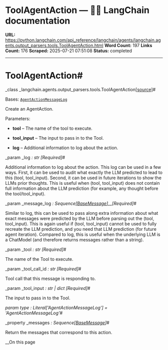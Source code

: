# ToolAgentAction — 🦜🔗 LangChain  documentation

**URL:** https://python.langchain.com/api_reference/langchain/agents/langchain.agents.output_parsers.tools.ToolAgentAction.html
**Word Count:** 197
**Links Count:** 176
**Scraped:** 2025-07-21 07:51:08
**Status:** completed

---

# ToolAgentAction\#

_class _langchain.agents.output\_parsers.tools.ToolAgentAction[\[source\]](https://python.langchain.com/api_reference/_modules/langchain/agents/output_parsers/tools.html#ToolAgentAction)\#     

Bases: [`AgentActionMessageLog`](https://python.langchain.com/api_reference/core/agents/langchain_core.agents.AgentActionMessageLog.html#langchain_core.agents.AgentActionMessageLog "langchain_core.agents.AgentActionMessageLog")

Create an AgentAction.

Parameters:     

  * **tool** – The name of the tool to execute.

  * **tool\_input** – The input to pass in to the Tool.

  * **log** – Additional information to log about the action.

_param _log _: str_ _\[Required\]_\#     

Additional information to log about the action. This log can be used in a few ways. First, it can be used to audit what exactly the LLM predicted to lead to this \(tool, tool\_input\). Second, it can be used in future iterations to show the LLMs prior thoughts. This is useful when \(tool, tool\_input\) does not contain full information about the LLM prediction \(for example, any thought before the tool/tool\_input\).

_param _message\_log _: Sequence\[[BaseMessage](https://python.langchain.com/api_reference/core/messages/langchain_core.messages.base.BaseMessage.html#langchain_core.messages.base.BaseMessage "langchain_core.messages.base.BaseMessage")\]__\[Required\]_\#     

Similar to log, this can be used to pass along extra information about what exact messages were predicted by the LLM before parsing out the \(tool, tool\_input\). This is again useful if \(tool, tool\_input\) cannot be used to fully recreate the LLM prediction, and you need that LLM prediction \(for future agent iteration\). Compared to log, this is useful when the underlying LLM is a ChatModel \(and therefore returns messages rather than a string\).

_param _tool _: str_ _\[Required\]_\#     

The name of the Tool to execute.

_param _tool\_call\_id _: str_ _\[Required\]_\#     

Tool call that this message is responding to.

_param _tool\_input _: str | dict_ _\[Required\]_\#     

The input to pass in to the Tool.

_param _type _: Literal\['AgentActionMessageLog'\]__ = 'AgentActionMessageLog'_\#     

_property _messages _: Sequence\[[BaseMessage](https://python.langchain.com/api_reference/core/messages/langchain_core.messages.base.BaseMessage.html#langchain_core.messages.base.BaseMessage "langchain_core.messages.base.BaseMessage")\]_\#     

Return the messages that correspond to this action.

__On this page